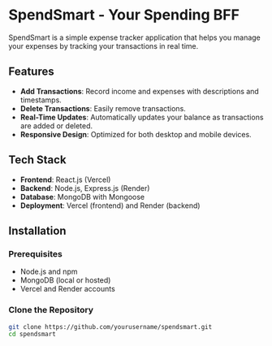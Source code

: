 # SpendSmart - Your Spending BFF

SpendSmart is a simple expense tracker application that helps you manage your expenses by tracking your transactions in real time.

## Features

- **Add Transactions**: Record income and expenses with descriptions and timestamps.
- **Delete Transactions**: Easily remove transactions.
- **Real-Time Updates**: Automatically updates your balance as transactions are added or deleted.
- **Responsive Design**: Optimized for both desktop and mobile devices.

## Tech Stack

- **Frontend**: React.js (Vercel)
- **Backend**: Node.js, Express.js (Render)
- **Database**: MongoDB with Mongoose
- **Deployment**: Vercel (frontend) and Render (backend)

## Installation

### Prerequisites

- Node.js and npm
- MongoDB (local or hosted)
- Vercel and Render accounts

### Clone the Repository

```bash
git clone https://github.com/yourusername/spendsmart.git
cd spendsmart
